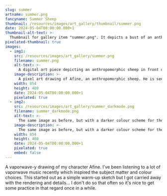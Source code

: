 ```yaml
---
slug: summer
artname: summer.png
fancyname: Summer Sheep
thumbnail: /resources/images/art_gallery/thumbnail/summer.png
date: 2024-05-04T00:00:00.000+1
thumbnail-alt-text: >-
  Thumbnail for gallery item "summer.png". It depicts a bust of an anthropomorphic sheep.
pixelated-thumbnail: true
images:
  - img1:
    src: /resources/images/art_gallery/summer.png
    filename: summer.png
    alt-text: >-
      A digital art piece depicting an anthropomorphic sheep in front of an abstract background.
    image-description: >-
      A pixel art drawing of Afine, an anthropomorphic sheep. He is seen sitting with his legs to the side, wearing a bra and skirt made of a translucent pink material with purple rims. He is also wearing a similar purple necklace around his neck. The lighting gives his hair and horns a slightly purple colouration. The background is abstract, with colours and shapes reminiscent of a beach.
    width: 854
    height: 480
    date: 2024-05-04T00:00:00.000+1
    pixelated: true
  - img2:
    src: /resources/images/art_gallery/summer_darkmode.png
    filename: summer_darkmode.png
    alt-text: >-
      The same image as before, but with a darker colour scheme for the background.
    image-description: >-
      The same image as before, but with a darker colour scheme for the background. It has a slightly colder tint, as if to represent nighttime.
    width: 854
    height: 480
    date: 2024-05-04T00:00:00.000+1
    pixelated: true
    embed: false
---
```

<p>
	A vaporwave-y drawing of my character Afine. I've been listening to a lot of vaporwave music recently which inspired the subject matter and colour choices. This started out as a simple warm-up sketch but I got carried away with the rendering and details... I don't do so that often so it's nice to get some practice in that regard once in a while.
</p>
